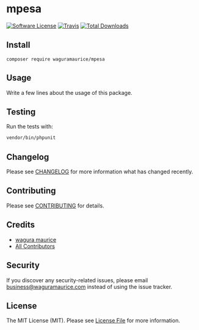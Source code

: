 # mpesa

[![Software License](https://img.shields.io/badge/license-MIT-brightgreen.svg?style=flat-square)](LICENSE.md)
[![Travis](https://img.shields.io/travis/waguramaurice/mpesa.svg?style=flat-square)]()
[![Total Downloads](https://img.shields.io/packagist/dt/waguramaurice/mpesa.svg?style=flat-square)](https://packagist.org/packages/waguramaurice/mpesa)

## Install
`composer require waguramaurice/mpesa`

## Usage
Write a few lines about the usage of this package.

## Testing
Run the tests with:

``` bash
vendor/bin/phpunit
```

## Changelog
Please see [CHANGELOG](CHANGELOG.md) for more information what has changed recently.

## Contributing
Please see [CONTRIBUTING](CONTRIBUTING.md) for details.

## Credits

- [wagura maurice](https://github.com/waguramaurice)
- [All Contributors](https://github.com/waguramaurice/mpesa/contributors)

## Security
If you discover any security-related issues, please email business@waguramaurice.com instead of using the issue tracker.

## License
The MIT License (MIT). Please see [License File](/LICENSE.md) for more information.